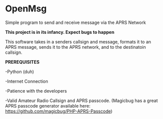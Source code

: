 # OpenMsg
Simple program to send and receive message via the APRS Network

**This project is in its infancy. Expect bugs to happen**

This software takes in a senders callsign and message, formats it to an APRS message, sends it to the APRS network, and to the destinatoin callsign.

**PREREQUISITES**

-Python (duh)

-Internet Connection

-Patience with the developers

-Valid Amateur Radio Callsign and APRS passcode. (Magicbug has a great APRS passcode generator available here: https://github.com/magicbug/PHP-APRS-Passcode)





 

